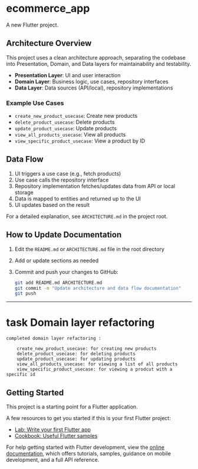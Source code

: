 # ecommerce_app

A new Flutter project.

## Architecture Overview

This project uses a clean architecture approach, separating the codebase into Presentation, Domain, and Data layers for maintainability and testability.

- **Presentation Layer**: UI and user interaction
- **Domain Layer**: Business logic, use cases, repository interfaces
- **Data Layer**: Data sources (API/local), repository implementations

### Example Use Cases

- `create_new_product_usecase`: Create new products
- `delete_product_usecase`: Delete products
- `update_product_usecase`: Update products
- `view_all_products_usecase`: View all products
- `view_specific_product_usecase`: View a product by ID

## Data Flow

1. UI triggers a use case (e.g., fetch products)
2. Use case calls the repository interface
3. Repository implementation fetches/updates data from API or local storage
4. Data is mapped to entities and returned up to the UI
5. UI updates based on the result

For a detailed explanation, see `ARCHITECTURE.md` in the project root.

## How to Update Documentation

1. Edit the `README.md` or `ARCHITECTURE.md` file in the root directory
2. Add or update sections as needed
3. Commit and push your changes to GitHub:

    ```sh
    git add README.md ARCHITECTURE.md
    git commit -m "Update architecture and data flow documentation"
    git push
    ```

---

# task Domain layer refactoring 
    completed domain layer refactoring :

        create_new_product_usecase: for creating new products 
        delete_product_usecase: for deleting products
        update_product_usecase: for updating products
        view_all_products_usecase: for viewing a list of all products
        view_specific_product_usecase: for viewing a prodcut with a specific id

## Getting Started

This project is a starting point for a Flutter application.

A few resources to get you started if this is your first Flutter project:

- [Lab: Write your first Flutter app](https://docs.flutter.dev/get-started/codelab)
- [Cookbook: Useful Flutter samples](https://docs.flutter.dev/cookbook)

For help getting started with Flutter development, view the
[online documentation](https://docs.flutter.dev/), which offers tutorials,
samples, guidance on mobile development, and a full API reference.
